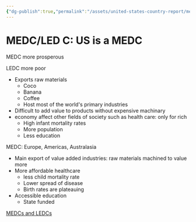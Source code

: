 ```yaml
---
{"dg-publish":true,"permalink":"/assets/united-states-country-report/medc-led-c-us-is-a-medc/"}
---
```


# MEDC/LED C: US is a MEDC

MEDC more prosperous

LEDC more poor

- Exports raw materials
    - Coco
    - Banana
    - Coffee
    - Host most of the world's primary industries
- Difficult to add value to products without expensive machinary
- economy affect other fields of society such as health care: only for rich
    - High infant mortality rates
    - More population
    - Less education

MEDC: Europe, Americas, Australasia

- Main export of value added industries: raw materials machined to value more
- More affordable healthcare
    - less child mortality rate
    - Lower spread of disease
    - Birth rates are plateauing
- Accessible education
    - State funded

[MEDCs and LEDCs](https://www.youtube.com/watch?v=tr_B13q7Ycw)